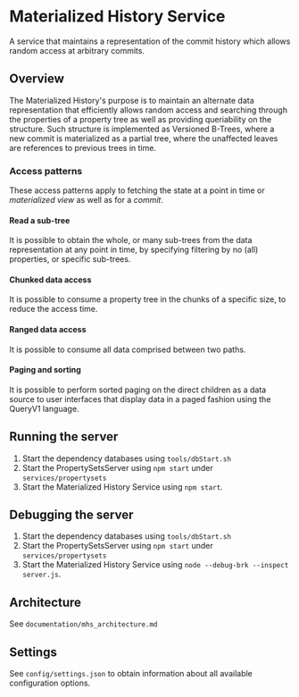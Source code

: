 
# Materialized History Service
A service that maintains a representation of the commit history which allows random access at arbitrary commits.
  
## Overview
The Materialized History's purpose is to maintain an alternate data representation that efficiently allows random access and searching through the properties of a property tree as well as providing queriability on the structure. Such structure is implemented as Versioned B-Trees, where a new commit is materialized as a partial tree, where the unaffected leaves are references to previous trees in time.

### Access patterns
These access patterns apply to fetching the state at a point in time or _materialized view_ as well as for a _commit_.

#### Read a sub-tree
It is possible to obtain the whole, or many sub-trees from the data representation at any point in time, by specifying filtering by no (all) properties, or specific sub-trees.

#### Chunked data access
It is possible to consume a property tree in the chunks of a specific size, to reduce the access time.

#### Ranged data access
It is possible to consume all data comprised between two paths.

#### Paging and sorting
It is possible to perform sorted paging on the direct children as a data source to user interfaces that display data in a paged fashion using the QueryV1 language.
  
## Running the server
 1. Start the dependency databases using `tools/dbStart.sh`
 2. Start the PropertySetsServer using `npm start` under `services/propertysets`
 3. Start the Materialized History Service using `npm start`.
 
## Debugging the server
 1. Start the dependency databases using `tools/dbStart.sh`
 2. Start the PropertySetsServer using `npm start` under `services/propertysets`
 3. Start the Materialized History Service using `node --debug-brk --inspect server.js`.
 
## Architecture
See `documentation/mhs_architecture.md`

## Settings
See `config/settings.json` to obtain information about all available configuration options.